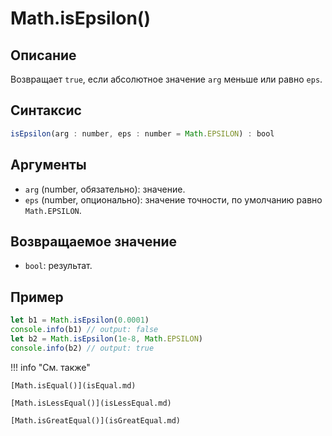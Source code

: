 # Math.isEpsilon()

## Описание
Возвращает `true`, если абсолютное значение `arg` меньше или равно `eps`.

## Синтаксис
```javascript
isEpsilon(arg : number, eps : number = Math.EPSILON) : bool
``` 

## Аргументы
- `arg` (number, обязательно): значение.
- `eps` (number, опционально): значение точности, по умолчанию равно `Math.EPSILON`.

## Возвращаемое значение
- `bool`: результат.

## Пример
``` javascript linenums="1"
let b1 = Math.isEpsilon(0.0001)
console.info(b1) // output: false
let b2 = Math.isEpsilon(1e-8, Math.EPSILON)
console.info(b2) // output: true
``` 

!!! info "См. также"

    [Math.isEqual()](isEqual.md)

    [Math.isLessEqual()](isLessEqual.md)

    [Math.isGreatEqual()](isGreatEqual.md)
    